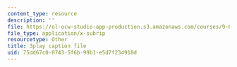 ```yaml
---
content_type: resource
description: ''
file: https://ol-ocw-studio-app-production.s3.amazonaws.com/courses/9-00sc-introduction-to-psychology-fall-2011/75dd67c007435f6b99b1e5d7f234918d_yBYebcVw8Zk.vtt
file_type: application/x-subrip
resourcetype: Other
title: 3play caption file
uid: 75dd67c0-0743-5f6b-99b1-e5d7f234918d
---
```

